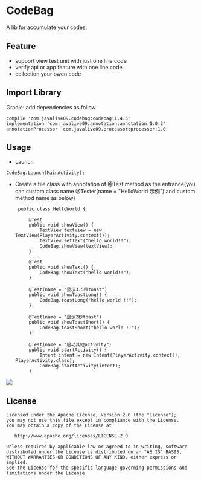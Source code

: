 CodeBag
======

A lib for accumulate your codes.


Feature
--------
- support view test unit with just one line code
- verify api or app feature with one line code
- collection your owen code



Import Library
--------

Gradle:
add dependencies as follow
```
compile 'com.javalive09.codebag:codebag:1.4.5'
implementation 'com.javalive09.annotation:annotation:1.0.2'
annotationProcessor 'com.javalive09.processor:processor:1.0'
```

Usage
---------------------
-  Launch
```
CodeBag.Launch(MainActivity);
```
-  Create a file class with annotation of @Test method as the entrance(you can custom class name  @Tester(name = 
"HelloWorld 示例") and custom method name as below)

        public class HelloWorld {
        
            @Test
            public void showView() {
                TextView textView = new TextView(PlayerActivity.context());
                textView.setText("hello world!!");
                CodeBag.showView(textView);
            }
        
            @Test
            public void showText() {
                CodeBag.showText("hello world!!");
            }
        
            @Test(name = "显示3.5秒toast")
            public void showToastLong() {
                CodeBag.toastLong("hello world !!");
            }
        
            @Test(name = "显示2秒toast")
            public void showToastShort() {
                CodeBag.toastShort("hello world !!");
            }
        
            @Test(name = "启动其他activity")
            public void startActivity() {
                Intent intent = new Intent(PlayerActivity.context(), PlayerActivity.class);
                CodeBag.startActivity(intent);
            }

![](http://peter-1254131086.file.myqcloud.com/code-helloword-2018-01132130.jpg)

License
-------

    Licensed under the Apache License, Version 2.0 (the "License");
    you may not use this file except in compliance with the License.
    You may obtain a copy of the License at

       http://www.apache.org/licenses/LICENSE-2.0

    Unless required by applicable law or agreed to in writing, software
    distributed under the License is distributed on an "AS IS" BASIS,
    WITHOUT WARRANTIES OR CONDITIONS OF ANY KIND, either express or implied.
    See the License for the specific language governing permissions and
    limitations under the License.
    
